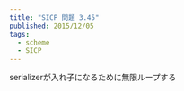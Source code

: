 ```yaml
---
title: "SICP 問題 3.45"
published: 2015/12/05
tags:
  - scheme
  - SICP
---
```


<p>serializerが入れ子になるために無限ループする</p>

